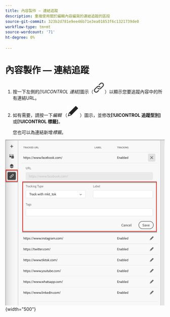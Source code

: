 ```yaml
---
title: 內容製作 — 連結追蹤
description: 重複使用關於編輯內容編寫的連結追蹤的區段
source-git-commit: 323b2d781e9ee46b71e3ea01853f6c1321739de0
workflow-type: tm+mt
source-wordcount: '71'
ht-degree: 0%

---
```


# 內容製作 — 連結追蹤

1. 按一下左側的&#x200B;_[!UICONTROL 連結]_&#x200B;圖示（![顯示連結圖示](../assets/do-not-localize/icon-links.svg)）以顯示您要追蹤內容中的所有連結URL。

1. 如有需要，請按一下&#x200B;_編輯_ （![編輯圖示](../user/assets/do-not-localize/icon-edit.svg) ）圖示，並修改&#x200B;**[!UICONTROL 追蹤型別]**&#x200B;或&#x200B;**[!UICONTROL 標籤]**。

   您也可以為連結新增&#x200B;_標籤_。

![按一下「編輯」圖示以存取連結追蹤](../assets/content-design-shared/visual-designer-links.png){width="500"}
